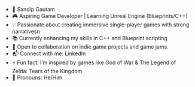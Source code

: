 - 🔹 Sandip Gautam
- 🎮 Aspiring Game Developer | Learning Unreal Engine (Blueprints/C++)
- 💡 Passionate about creating immersive single-player games with strong narrativesn
- 📚 Currently enhancing my skills in C++ and Blueprint scripting
- 🤝 Open to collaboration on indie game projects and game jams.
- 📬 Connect with me: LinkedIn
- ⚡ Fun fact: I’m inspired by games like God of War & The Legend of Zelda: Tears of the Kingdom
- 💬 Pronouns: He/Him

<!---
oGautamo/oGautamo is a ✨ special ✨ repository because its `README.md` (this file) appears on your GitHub profile.
You can click the Preview link to take a look at your changes.
--->
